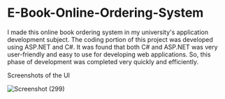 # E-Book-Online-Ordering-System

I made this online book ordering system in my university's application development subject. The coding portion of this project was developed using ASP.NET and C#. It was found that both C# and ASP.NET was very user-friendly and easy to use for developing web applications. So, this phase of development was completed very quickly and efficiently.

Screenshots of the UI

![Screenshot (299)](https://user-images.githubusercontent.com/65155421/189591351-05edb78d-14a5-4798-85b0-bb11fc5e79e1.png)
